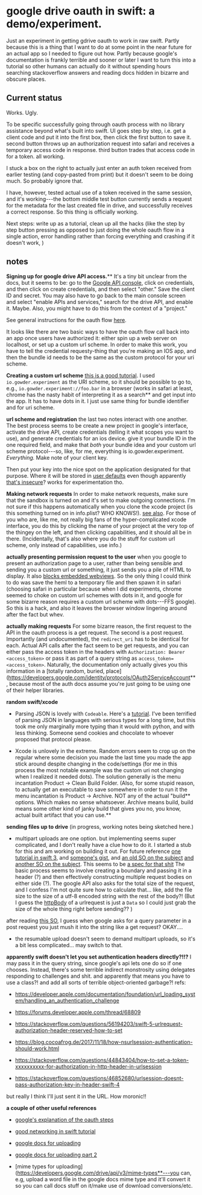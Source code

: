 # google drive oauth in swift: a demo/experiment.

Just an experiment in getting gdrive oauth to work in raw swift.  Partly because this is a thing that I want to do at some point in the near future for an actual app so I needed to figure out how.  Partly because google's documentation is frankly terrible and sooner or later I want to turn this into a tutorial so other humans can actually do it without spending hours searching stackoverflow answers and reading docs hidden in bizarre and obscure places.

## Current status

Works.  Ugly.

To be specific successfully going through oauth process with no library assistance beyond what's built into swift.  UI goes step by step, i.e. get a client code and put it into the first box, then click the first button to save it.  second button throws up an authorization request into safari and receives a temporary access code in response.  third button trades that access code in for a token.  all working.

I stuck a box on the right to actually just enter an auth token received from earlier testing (and copy-pasted from print) but it doesn't seem to be doing much.  So probably ignore that. 

I have, however, tested actual use of a token received in the same session, and it's working---the bottom middle test button currently sends a request for the metadata for the last created file in drive, and successfully receives a correct response.  So this thing is officially working.

Next steps: write up as a tutorial, clean up all the hacks (like the step by step button pressing as opposed to just doing the whole oauth flow in a single action, error handling rather than forcing everything and crashing if it doesn't work, )


## notes

**Signing up for google drive API access.****  It's a tiny bit unclear from the docs, but it seems to be: go to the [Google API console](https://console.developers.google.com/), click on credentials, and then click on create credentials, and then select "other."  Save the client ID and secret.  You may also have to go back to the main console screen and select "enable APIs and services," search for the drive API, and enable it.  Maybe. Also, you might have to do this from the context of a "project."  

See general instructions for the oauth flow [here](https://developers.google.com/identity/protocols/OAuth2InstalledApp#overview). 



It looks like there are two basic ways to have the oauth flow call back into an app once users have authorized it: either spin up a web server on localhost, or set up a custom url scheme. In order to make this work, you have to tell the credential requesty-thing that you're making an IOS app, and then the bundle id needs to be the same as the custom protocol for your uri scheme.

**Creating a custom url scheme** [this is a good tutorial](https://css-tricks.com/create-url-scheme/).  I used `io.gowder.experiment` as the URI scheme, so it should be possible to go to, e.g., `io.gowder.experiment://foo.bar` in a browser (works in safari at least, chrome has the nasty habit of interpreting it as a search** and get input into the app.   It has to have dots in it.  I just use same thing for bundle identifier and for uri scheme.

**url scheme and registration** the last two notes interact with one another.  The best process seems to be create a new project in google's interface, activate the drive API, create credentials (telling it what scopes you want to use), and generate credentials for an ios device.  give it your bundle ID in the one required field, and make that *both* your bundle idea and your custom url scheme protocol---so, like, for me, everything is io.gowder.experiment.  *Everything.*  Make note of your client key.

Then put your key into the nice spot on the application designated for that purpose.  Where it will be stored in [user defaults](https://developer.apple.com/documentation/foundation/userdefaults) even though apparently [that's insecure](https://medium.com/swift2go/application-security-musts-for-every-ios-app-dabf095b9c4f)?  works for experimentation tho.

**Making network requests** In order to make network requests, make sure that the sandbox is turned on and it's set to make outgoing connections.  I'm not sure if this happens automatically when you clone the xcode project (is this something turned on in info.plist?  WHO KNOWS!). [see also](https://stackoverflow.com/a/49892564/4386239).  For those of you who are, like me, not really big fans of the hyper-complicated xcode interface, you do this by clicking the name of your project at the very top of the thingey on the left, and then clicking capabilities, and it should all be in there.  (Incidentally, that's also where you do the stuff for custom url scheme, only instead of capabilities, use info.)

**actually presenting permission request to the user** when you google to present an authorization page to a user, rather than being sensible and sending you a custom url or something, it just sends you a pile of HTML to display. It also [blocks embedded webviews](https://developers.googleblog.com/2016/08/modernizing-oauth-interactions-in-native-apps.html).  So the only thing I could think to do was save the heml to a temporary file and then spawn it in safari (choosing safari in particular because when I did experiments, chrome seemed to choke on custom url schemes with dots in it, and google for some bizarre reason requires a custom url scheme with dots---FFS google).  So this is a hack, and also it leaves the browser window lingering around after the fact but whev.

**actually making requests** For some bizarre reason, the first request to the API in the oauth process is a get request. The second is a post request. Importantly (and undocumented), the `redirect_uri` has to be identical for each.  Actual API calls after the fact seem to be get requests, and you can either pass the access token in the headers with `Authorization: Bearer <access_token>` or pass it as part of a query string as `access_token=<access_token>`.  Naturally, the documentation only actually gives you this information in a [totally random, buried, place](https://developers.google.com/identity/protocols/OAuth2ServiceAccount**, because most of the auth docs assume you're just going to be using one of their helper libraries. 

**random swift/xcode** 

- Parsing JSON is lovely with `Codeable`.  Here's a [tutorial](https://benscheirman.com/2017/06/swift-json/).  I've been terrified of parsing JSON in languages with serious types for a long time, but this took me only marginally more typing than it would with python, and with less thinking.  Someone send cookies and chocolate to whoever proposed that protocol please. 

- Xcode is unlovely in the extreme. Random errors seem to crop up on the regular where some decision you made the last time you made the app stick around despite changing in the code/settings (for me in this process the most notable example was the custom uri not changing when I realized it needed dots). The solution generally is the menu incantation Product -> Clean Build Folder.  (Also, for some stupid reason, to actually get an executable to save somewhere in order to run it the menu incantation is Product -> Archive.  NOT any of the actual "build** options.  Which makes no sense whatsoever. Archive means build, build means some other kind of janky build that gives you no, you know, actual built artifact that you can use.**

**sending files up to drive** (in progress, working notes being sketched here.)

- multipart uploads are one option.  but implementing seems super complicated, and I don't really have a clue how to do it.  I started a stub for this and am working on building it out.  For future reference [one tutorial in swift 3](https://newfivefour.com/swift-form-data-multipart-upload-URLRequest.html), and [someone's gist](https://gist.github.com/nolanw/dff7cc5d5570b030d6ba385698348b7c), and [an old SO on the subject](https://stackoverflow.com/questions/29623187/upload-image-with-multipart-form-data-ios-in-swift) [and another SO on the subject](https://stackoverflow.com/questions/26162616/upload-image-with-parameters-in-swift/26163136#26163136). This seems to be [a spec for that shit](https://www.w3.org/TR/html401/interact/forms.html#h-17.13.4.2)  The basic process seems to involve creating a boundary and passing it in a header (?) and then effectively constructing multiple request bodies on either side (?).  The google API also asks for the total size of the request, and I confess I'm not quite sure how to calculate that... like, add the file size to the size of a utf-8 encoded string with the rest of the body?! (But I guess the [httpBody](https://developer.apple.com/documentation/foundation/urlrequest/2011390-httpbody) of a urlrequest is just a `Data` so I could just grab the size of the whole thing right before sending?? )

after reading [this SO](https://stackoverflow.com/questions/611906/http-post-with-url-query-parameters-good-idea-or-not), I guess when google asks for a query parameter in a post request you just mush it into the string like a get request?  OKAY.... 

- the resumable upload doesn't seem to demand multipart uploads, so it's a bit less complicated... may switch to that.




**apparently swift doesn't let you set authentication headers directly?!!?**  I may pass it in the query string, since google's api lets one do so if one chooses. Instead, there's some terrible indirect monstrosity using delegates responding to challenges and shit. and apparently that means you have to use a class?!  and add all sorts of terrible object-oriented garbage?!  refs: 

- https://developer.apple.com/documentation/foundation/url_loading_system/handling_an_authentication_challenge 

- https://forums.developer.apple.com/thread/68809

- https://stackoverflow.com/questions/56194203/swift-5-urlrequest-authorization-header-reserved-how-to-set 

- https://blog.cocoafrog.de/2017/11/18/how-nsurlsession-authentication-should-work.html

- https://stackoverflow.com/questions/44843404/how-to-set-a-token-xxxxxxxxxx-for-authorization-in-http-header-in-urlsession 

- https://stackoverflow.com/questions/46852680/urlsession-doesnt-pass-authorization-key-in-header-swift-4

but really I think I'll just sent it in the URL.  How moronic!!




**a couple of other useful references**

- [google's explanation of the oauth steps](https://developers.google.com/identity/protocols/OAuth2InstalledApp) 

- [good networking in swift tutorial](https://medium.com/swift2go/networking-in-swift-the-right-way-17cd34d11b7b)

- [google docs for uploading](https://developers.google.com/drive/api/v3/manage-uploads)

- [google docs for uploading part 2](https://developers.google.com/drive/api/v3/reference/files)

- [mime types for uploading](https://developers.google.com/drive/api/v3/mime-types**---you can, e.g, upload a word file in the google docs mime type and it'll convert it so you can call docs stuff on it/make use of download conversions/etc.

